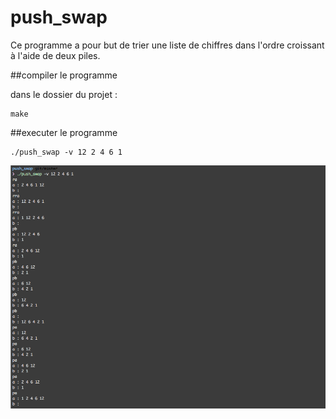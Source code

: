# push_swap

Ce programme a pour but de trier une liste de chiffres dans l'ordre croissant à l'aide de deux piles.

##compiler le programme

dans le dossier du projet :
```
make
```

##executer le programme
```
./push_swap -v 12 2 4 6 1
```

![alt text](ressources/output.png "output")
